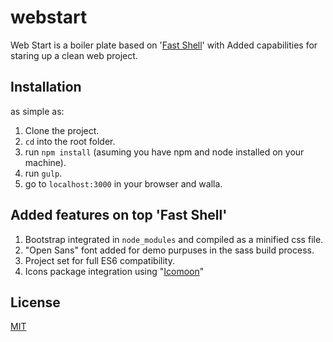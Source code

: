 # webstart
Web Start is a boiler plate based on '[Fast Shell](https://hosseinkarami.com/fastshell/)' with Added capabilities 
for staring up a clean web project.

## Installation
as simple as:
1. Clone the project.
2. `cd` into the root folder.
3. run `npm install` (asuming you have npm and node installed on your machine).
4. run `gulp`.
5. go to `localhost:3000` in your browser and walla.

## Added features on top 'Fast Shell'
1. Bootstrap integrated in `node_modules` and compiled as a minified css file.
2. "Open Sans" font added for demo purpuses in the sass build process.
3. Project set for full ES6 compatibility. 
4. Icons package integration using "[Icomoon](https://icomoon.io/app)" 

## License
[MIT](https://github.com/verybluebot/webstart/blob/master/LICENSE.md)

